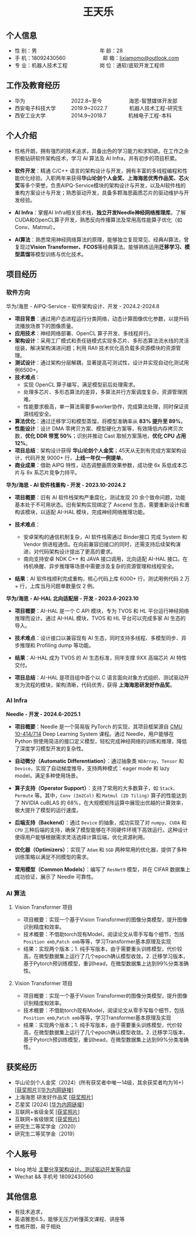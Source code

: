  <center>
     <h1>王天乐</h1>
 </center>

## 个人信息

* 性 别：男&emsp;&emsp;&emsp;&emsp;&emsp;&emsp;&emsp;&emsp;&emsp;&emsp;&emsp;&emsp; 年 龄：28
* 手 机：18092430560 &emsp;&emsp;&emsp;&emsp;&emsp;&emsp;&emsp;邮 箱：lixiamomo@outlook.com
* 专 业：机器人技术工程 &emsp;&emsp;&emsp;&emsp;&emsp;&emsp;岗 位：通软/底软开发工程师

## 工作及教育经历

* 华为&emsp;&emsp;&emsp;&emsp;&emsp;&emsp;&emsp;&emsp;&ensp;&ensp;2022.8~至今&emsp;&emsp;&emsp;&emsp;&emsp; 海思-智慧媒体开发部
* 西安电子科技大学&emsp;&emsp;&emsp;2019.9~2022.7&emsp;&emsp;&emsp;&emsp; 机器人技术工程-研究生
* 西安工业大学&emsp;&emsp;&emsp;&emsp;&emsp;2014.9~2018.7&emsp;&emsp;&emsp;&emsp; 机械电子工程-本科

## 个人介绍

* 性格开朗，拥有强烈的技术追求，具备出色的学习能力和求知欲。在工作之余积极钻研软件架构技术，学习 AI 算法及 AI Infra，并有初步的项目积累。

* **软件开发**：精通 C/C++ 语言的架构设计与开发，拥有丰富的多线程编程和性能优化经验。入职两年来获得**华山论剑个人金奖、上海海思优秀作品奖、芯火奖**等多个荣誉。负责AIPQ-Service模块的架构设计与开发，以及AI软件栈的重构方案设计与开发；熟悉驱动开发，具备多颗海思画质芯片的驱动维护与开发经验。

* **AI Infra**：掌握AI Infra相关技术栈，**独立开发Needle神经网络推理库**。了解CUDA和OpenCL算子开发，熟悉反向传播算法及常用高性能算子优化（如Conv、Matmul）。

* **AI算法**：熟悉常用神经网络算法的原理，能够独立复现常见、经典AI算法，曾复现过**Vision Transformer、FCOS**等经典算法。能够熟练运用**迁移学习、模型蒸馏**等模型训练与优化技术。

## 项目经历
### 软件方向

华为/海思 - AIPQ-Service - 软件架构设计、开发 - 2024.2-2024.8

* **项目背景**：通过用户态进程运行分类网络，动态计算图像优化参数，以提升码流播放场景下的图像质量。
* **应用技术**：神经网络部署、OpenCL 算子开发、多线程并行。
* **架构设计**：采用工厂模式和责任链模式实现多芯片、多形态算法流水线的灵活组装，解决架构演进问题；利用 RAII 技术优化高负载多资源模块的资源管理。
* **测试设计**：通过架构分层解耦，显著提高可测试性，设计并实现自动化测试用例6500+。
* **技术难点**：
	* 实现 OpenCL 算子编写，满足模型前后处理需求。
	* 处理多芯片、多形态算法的差异，多算法并行方案调度复杂，资源管理困难。
	* 性能要求极高，单一算法需要多worker协作，完成算法处理，同时保证资源线程安全。
* **算法优化**：通过迁移学习和模型蒸馏，将模型准确率从 **83% 提升至 89%**。
* **性能设计**：设计 DMA 零拷贝方案、模型硬化方案等，有效降低内存拷贝次数，**优化 DDR 带宽 50%**；识别并推动 Cast 取帧方案落地，**优化 CPU 占用 12%**。
* **项目总结**：架构设计获得 **华山论剑个人金奖**；45天从无到有完成方案架构设计，代码开发 9000+ 行，**上线一年仅一例提单**。
* **商业成果**：借助 AIPQ 特性，动态调整画质效果参数，成功使 6x 系低成本芯片与 8x 系芯片竞争力持平。

**华为/海思 - AI 软件栈重构 - 开发 - 2023.10-2024.2**

* **项目概要**：旧有 AI 软件栈架构严重腐化，测试发现 20 余个致命问题，功能基本处于不可用状态。旧有架构实现绑定了 Ascend 生态，需要重新设计和重构该模块，以适配 AI-HAL 模块，完成神经网络推理功能。

* **技术难点**：
  * 安卓架构的通信机制复杂，AI 软件栈需通过 Binder接口 完成 System 和 Vendor 侧进程通信。在向前兼容旧接口的同时，还需支持后续架构演进，对代码架构设计提出了更高的要求。
  * 南向支持安卓 NDK C++ 和 JAVA 接口调用，北向适配 AI-HAL 接口。在待机唤醒、异步推理等场景中需要涉及复杂的资源管理和线程安全。

* **结果**：AI 软件栈顺利完成重构，核心代码上库 6000+ 行，测试用例代码 2 万+ 行，上库当月问题单数量仅 2 例。


**华为/海思 - AI-HAL 北向适配层 - 开发 - 2023.6-2023.10**

* **项目概要**：AI-HAL 是一个 C API 模块，专为 TVOS 和 HL 平台运行神经网络推理而设计。通过 AI-HAL 模块，TVOS 和 HL 平台可以完成多家 AI 生态的导入。

* **技术难点**：设计接口以兼容现有 AI 生态，同时支持多线程、多模型同步、异步推理和 Profiling dump 等功能。

* **结果**：AI-HAL 成为 TVOS 的 AI 生态标准，同年支撑 9XX 高端芯片 AI 特性交付。

* **项目总结**：AI-HAL 是项目组中首个以 C 语言面向对象方式组织、测试驱动开发为流程的模块，架构清晰，代码优秀，获得 **上海海思研发好作品奖**。

### AI Infra
**Needle - 开发 - 2024.6-2025.1**

* **项目概要**：Needle 是一个简易版 PyTorch 的实现，其项目框架源自 [CMU 10-414/714](https://dlsyscourse.org/) Deep Learning System 课程。通过 Needle，用户能够在 Python 侧使用简洁的接口定义模型，轻松完成神经网络的训练和推理，降低了深度学习模型开发的复杂性。

* **自动微分（Automatic Differentiation）**：通过抽象类 `NDArray`、`Tensor` 和 `Device`，实现了自动梯度推导，支持两种模式：eager mode 和 lazy model，满足多种使用场景。
* **算子支持（Operator Support）**：支持了常用的大多数算子，如 `Stack`、`Permute` 等。其中，`Conv (Im2Col)` 和 `Matmul (2D Tiling)` 算子的性能达到了 NVIDIA cuBLAS 的 68%，在大规模矩阵运算中展现出优越的计算效率，极大提升了模型的运行速度。
* **后端支持（Backend）**：通过 `Device` 的抽象，成功实现了对 `numpy`、`CUDA` 和 `CPU` 三种后端的支持，确保了模型能够在不同硬件环境下高效运行。这种设计使得用户能够根据需求灵活选择计算后端，优化资源利用。
* **优化器（Optimizers）**：实现了 `Adam` 和 `SGD` 两种常用的优化器，提供了多种训练策略以满足不同模型的需求。
* **常用模型（Common Models）**：编写了 `ResNet9` 模型，并在 CIFAR 数据集上成功验证，展示了 Needle 可靠性。

### AI 算法
1. Vision Transformer 项目 
   * 项目概要：实现一个基于Vision Transformer的图像分类模型，提升图像识别精度和效率。
   * 技术概要：不借助torch现有Model，阅读论文从零手写每个细节，包括`Position emb`,`Patch emb`等等，学习Transformer基本原理及实现
   * 结果：实现两个版本；1. 纯手写版本，由于需要重头训练模型，代价较高，在微型数据集上运行了几个epoch确认模型收敛。2. 迁移学习版本，基于Pytorch预训练模型，重训head，在微型数据集上达到99%分类准确性。
   
2. Vision Transformer 项目 
   * 项目概要：实现一个基于Vision Transformer的图像分类模型，提升图像识别精度和效率。
   * 技术概要：不借助torch现有Model，阅读论文从零手写每个细节，包括`Position emb`,`Patch emb`等等，学习Transformer基本原理及实现
   * 结果：实现两个版本；1. 纯手写版本，由于需要重头训练模型，代价较高，在微型数据集上运行了几个epoch确认模型收敛。2. 迁移学习版本，基于Pytorch预训练模型，重训head，在微型数据集上达到99%分类准确性。
   

## 获奖经历
* 华山论剑个人金奖（2024）(所有获奖者中唯一14级，其余获奖者均为16+) [\[获奖照片\]](https://github.com/Nicooo-Wang/Resume/blob/main/prizes/HuaShanLunJian.jpg)[\[华为内网链接\]](https://wiki.huawei.com/domains/73310/wiki/137756/WIKI202501135712539)
* 上海海思 研发好作品奖 [\[获奖照片\]](https://github.com/Nicooo-Wang/Resume/blob/main/prizes/HisiliconHaoZuoPin.jpg)
* 芯星奖 (2024) [\[华为内网链接\]](https://wiki.huawei.com/domains/73310/wiki/137756/WIKI202501165749786)
* 互联网+省级金奖 [\[获奖照片\]](https://github.com/Nicooo-Wang/Resume/blob/main/prizes/Internet%2Bgold.jpg)
* 互联网+省级银奖 [\[获奖照片\]](https://github.com/Nicooo-Wang/Resume/blob/main/prizes/Internet%2Bsilver.jpg)
* 研究生二等奖学金（2020）
* 研究生二等奖学金（2019）

## 个人账号
* blog 地址 [主要分享架构设计、测试驱动开发等内容](https://nicooo-wang.github.io/)
* Wechat && 手机号 18092430560

## 其他信息
* 有技术追求，
* 英语雅思6.5，能够无压力听懂英文课程、讲座等
* 性格开朗，易于相处
